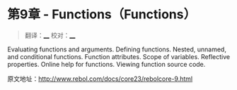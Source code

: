 # 第9章 - Functions（Functions）

> 翻译：[__](#) 校对：[__](#)

Evaluating functions and arguments. Defining functions. Nested, unnamed, and conditional functions. Function attributes. Scope of variables. Reflective properties. Online help for functions. Viewing function source code.

原文地址：http://www.rebol.com/docs/core23/rebolcore-9.html